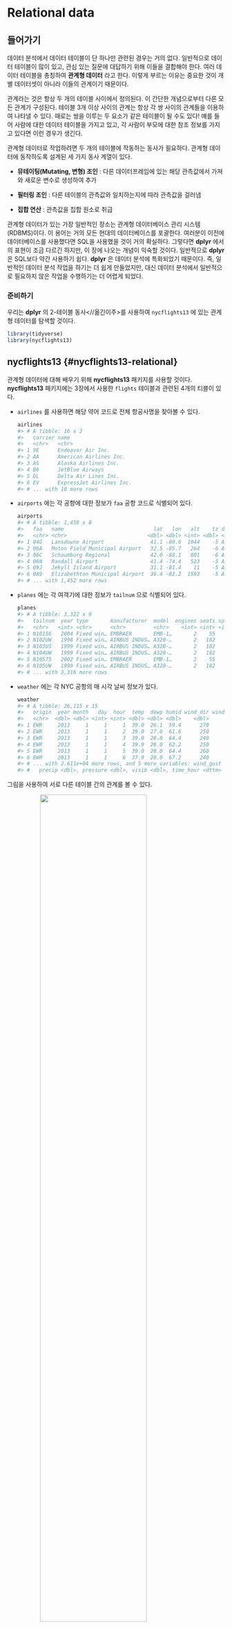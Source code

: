 
# Relational data

## 들어가기

데이터 분석에서 데이터 테이블이 단 하나만 관련된 경우는 거의 없다. 일반적으로 데이터 테이블이 많이 있고, 관심 있는 질문에 대답하기 위해 이들을 결합해야 한다. 여러 데이터 테이블을 총칭하여 **관계형 데이터** 라고 한다. 이렇게 부르는 이유는 중요한 것이 개별 데이터셋이 아니라 이들의 관계이기 때문이다. 

관계라는 것은 항상 두 개의 테이블 사이에서 정의된다. 이 간단한 개념으로부터 다른 모든 관계가 구성된다. 테이블 3개 이상 사이의 관계는 항상 각 쌍 사이의 관계들을 이용하여 나타낼 수 있다. 때로는 쌍을 이루는 두 요소가 같은 테이블이 될 수도 있다! 예를 들어 사람에 대한 데이터 테이블을 가지고 있고, 각 사람이 부모에 대한 참조 정보를 가지고 있다면 이런 경우가 생긴다.

관계형 데이터로 작업하려면 두 개의 테이블에 작동하는 동사가 필요하다. 관계형 데이터에 동작하도록 설계된 세 가지 동사 계열이 있다.

* **뮤테이팅(Mutating, 변형) 조인** : 다른 데이터프레임에 있는 해당 관측값에서 가져와 새로운 변수로 생성하여 추가

* **필터링 조인** : 다른 테이블의 관측값와 일치하는지에 따라 관측값을 걸러냄

* **집합 연산** : 관측값을 집합 원소로 취급
 
관계형 데이터가 있는 가장 일반적인 장소는 관계형 데이터베이스 관리 시스템(RDBMS)이다. 이 용어는 거의 모든 현대의 데이터베이스를 포괄한다. 여러분이 이전에 데이터베이스를 사용했다면 SQL을 사용했을 것이 거의 확실하다. 그렇다면 **dplyr** 에서의 표현이 조금 다르긴 하지만, 이 장에 나오는 개념이 익숙할 것이다. 일반적으로 **dplyr** 은 SQL보다 약간 사용하기 쉽다. **dplyr** 은 데이터 분석에 특화되었기 때문이다. 즉, 일반적인 데이터 분석 작업을 하기는 더 쉽게 만들었지만, 대신 데이터 분석에서 일반적으로 필요하지 않은 작업을 수행하기는 더 어렵게 되었다.

### 준비하기

우리는 **dplyr** 의 2-테이블 동사<//옮긴이주>를 사용하여 `nycflights13` 에 있는 관계형 데이터를 탐색할 것이다.


```r
library(tidyverse)
library(nycflights13)
```

## nycflights13 {#nycflights13-relational}

관계형 데이터에 대해 배우기 위해 **nycflights13**  패키지를 사용할 것이다. **nycflights13**  패키지에는 3장에서 사용한 `flights`  테이블과 관련된 4개의 티블이 있다.

* `airlines` 를 사용하면 해당 약어 코드로 전체 항공사명을 찾아볼 수 있다.

    
    ```r
    airlines
    #> # A tibble: 16 x 2
    #>   carrier name                    
    #>   <chr>   <chr>                   
    #> 1 9E      Endeavor Air Inc.       
    #> 2 AA      American Airlines Inc.  
    #> 3 AS      Alaska Airlines Inc.    
    #> 4 B6      JetBlue Airways         
    #> 5 DL      Delta Air Lines Inc.    
    #> 6 EV      ExpressJet Airlines Inc.
    #> # ... with 10 more rows
    ```

*   `airports` 에는 각 공항에 대한 정보가 `faa`  공항 코드로 식별되어 있다.

    
    ```r
    airports
    #> # A tibble: 1,458 x 8
    #>   faa   name                             lat   lon   alt    tz dst   tzone
    #>   <chr> <chr>                          <dbl> <dbl> <int> <dbl> <chr> <chr>
    #> 1 04G   Lansdowne Airport               41.1 -80.6  1044    -5 A     Amer…
    #> 2 06A   Moton Field Municipal Airport   32.5 -85.7   264    -6 A     Amer…
    #> 3 06C   Schaumburg Regional             42.0 -88.1   801    -6 A     Amer…
    #> 4 06N   Randall Airport                 41.4 -74.4   523    -5 A     Amer…
    #> 5 09J   Jekyll Island Airport           31.1 -81.4    11    -5 A     Amer…
    #> 6 0A9   Elizabethton Municipal Airport  36.4 -82.2  1593    -5 A     Amer…
    #> # ... with 1,452 more rows
    ```

*   `planes` 에는 각 여객기에 대한 정보가 `tailnum` 으로 식별되어 있다.

    
    ```r
    planes
    #> # A tibble: 3,322 x 9
    #>   tailnum  year type       manufacturer  model  engines seats speed engine
    #>   <chr>   <int> <chr>      <chr>         <chr>    <int> <int> <int> <chr> 
    #> 1 N10156   2004 Fixed win… EMBRAER       EMB-1…       2    55    NA Turbo…
    #> 2 N102UW   1998 Fixed win… AIRBUS INDUS… A320-…       2   182    NA Turbo…
    #> 3 N103US   1999 Fixed win… AIRBUS INDUS… A320-…       2   182    NA Turbo…
    #> 4 N104UW   1999 Fixed win… AIRBUS INDUS… A320-…       2   182    NA Turbo…
    #> 5 N10575   2002 Fixed win… EMBRAER       EMB-1…       2    55    NA Turbo…
    #> 6 N105UW   1999 Fixed win… AIRBUS INDUS… A320-…       2   182    NA Turbo…
    #> # ... with 3,316 more rows
    ```

*   `weather` 에는 각 NYC 공항의 매 시각 날씨 정보가 있다.

    
    ```r
    weather
    #> # A tibble: 26,115 x 15
    #>   origin  year month   day  hour  temp  dewp humid wind_dir wind_speed
    #>   <chr>  <dbl> <dbl> <int> <int> <dbl> <dbl> <dbl>    <dbl>      <dbl>
    #> 1 EWR     2013     1     1     1  39.0  26.1  59.4      270      10.4 
    #> 2 EWR     2013     1     1     2  39.0  27.0  61.6      250       8.06
    #> 3 EWR     2013     1     1     3  39.0  28.0  64.4      240      11.5 
    #> 4 EWR     2013     1     1     4  39.9  28.0  62.2      250      12.7 
    #> 5 EWR     2013     1     1     5  39.0  28.0  64.4      260      12.7 
    #> 6 EWR     2013     1     1     6  37.9  28.0  67.2      240      11.5 
    #> # ... with 2.611e+04 more rows, and 5 more variables: wind_gust <dbl>,
    #> #   precip <dbl>, pressure <dbl>, visib <dbl>, time_hour <dttm>
    ```

그림을 사용하여 서로 다른 테이블 간의 관계를 볼 수 있다.

<img src="diagrams/relational-nycflights.png" width="70%" style="display: block; margin: auto;" />

이 다이어그램은 꽤 복잡해 보이지만, 실전에서 보게 될 것과 비교하면 간단한 것이다! 이와 같은 다이어그램을 이해하는 데 핵심은 각 관계가 항상 한 쌍의 테이블과 관련되어 있음을 기억하는 것이다. 여러분은 모든 것을 이해할 필요는 없다. 관심 있는 테이블 사이의 연쇄적인 관계를 이해하면 된다.

nycflights13 에서

* `flights` 는 단 하나의 변수인 `tailnum` 을 통해 `planes` 에 연결된다.

* `flights` 는 `carrier`  변수를 통해 `airlines` 에 연결된다.

* `flights` 는 `origin` (출발지) 및 `dest` (목적지) 변수를 통해 두 가지 방법으로 `airports` 에 연결된다.

* `flgiths` 는 `origin` (위치), `year, month, day, hour` (시간)를 통해 `weather` 에 연결된다.

### 연습문제

1.  각 여객기가 출발지에서 목적지까지 날아가는 경로를 대략 그려보고 싶다고 상상해보라. 어떤 변수가 필요한가? 어떤 테이블을 결합해야 하는가?

1. 우리는 앞에서 `weather` 와 `airports`  사이의 관계를 그리는 것을 잊어버렸다. 어떻게 관계되며, 다이어그램을 이용하여 어떻게 그려야 하는가?

1. ` weather<장제목>는 출발지 (NYC) 공항에 대한 정보만 포함한다. 미국의 모든 공항에 대한 날씨 기록이 포함되어 있다면 `flights` 와 어떤 관계가 추가되는가?

1. 우리는 일 년 중 어떤 날이 ‘특별하다’는 것을 알고 있으며, 이 날에는 평소보다 적은 수의 사람들이 항공여행을 한다는 것을 알고 있다. 이 데이터를 데이터프레임으로 어떻게 표현하겠는가? 이 테이블의 기본키는 무엇이겠는가? 기존 테이블에 어떻게 연결되는가?

## 키

각 테이블 쌍을 연결하는 데 사용되는 변수를 키라고 한다. 키는 관측값을 고유하게 식별하는 변수 (또는 변수 집합)이다. 간단한 경우 단일 변수만으로 관측값을 식별할 수 있다. 예를 들어 각 여객기는 `tailnum` 으로 고유하게 식별된다. 어떤 경우에는 여러 변수가 필요할 수 있다. 예를 들어 `weather` 의 관측값을 식별하려면 `year, month, day, hour, origin` 의 다섯 가지 변수가 필요하다.

두 가지 유형의 키가 있다.

* **기본키** 는 자신의 테이블에서 관측값을 고유하게 식별한다. 예를 들어, `planes$tailnum` 은 `planes`  테이블의 각 여객기를 고유하게 식별하므로 기본키이다.

* **외래키** 는 다른 테이블의 관측값을 고유하게 식별한다. 예를 들어, `flight$tailnum` 은 `flights`  테이블에서 각 항공편을 고유한 여객기와 매칭시키기 때문에 외래키이다.

한 변수가 동시에 기본키이며 외래키일 수 있다. 예를 들어 출발지는 `weather`  기본키의 일부이며, `airport`  테이블의 외래키이기도 하다.

테이블에서 기본키를 확인한 후에는 실제로 기본키가 각 관측값을 고유하게 식별하는지 확인하는 것이 좋다. 이를 수행하는 한 가지 방법은 기본키를 `count()` 하고 `n` 이 1보다 큰 항목을 찾는 것이다.


```r
planes %>% 
  count(tailnum) %>% 
  filter(n > 1)
#> # A tibble: 0 x 2
#> # ... with 2 variables: tailnum <chr>, n <int>

weather %>% 
  count(year, month, day, hour, origin) %>% 
  filter(n > 1)
#> # A tibble: 3 x 6
#>    year month   day  hour origin     n
#>   <dbl> <dbl> <int> <int> <chr>  <int>
#> 1  2013    11     3     1 EWR        2
#> 2  2013    11     3     1 JFK        2
#> 3  2013    11     3     1 LGA        2
```


때로 테이블에 명시적인 기본키가 없는 경우가 있다. 모든 행은 관측값이지만 어떤 변수를 조합해도 각 행을 신뢰성있게 구분하지 못하는 경우이다. 예를 들어, `flight`  테이블의 기본키는 무엇인가? 여러분은 `date` 에 `flight`  혹은 `tailnum` 을 더한 것으로 생각하겠지만 이들 중 어느 것도 고유하지 않다.


```r
flights %>% 
  count(year, month, day, flight) %>% 
  filter(n > 1)
#> # A tibble: 29,768 x 5
#>    year month   day flight     n
#>   <int> <int> <int>  <int> <int>
#> 1  2013     1     1      1     2
#> 2  2013     1     1      3     2
#> 3  2013     1     1      4     2
#> 4  2013     1     1     11     3
#> 5  2013     1     1     15     2
#> 6  2013     1     1     21     2
#> # ... with 2.976e+04 more rows

flights %>% 
  count(year, month, day, tailnum) %>% 
  filter(n > 1)
#> # A tibble: 64,928 x 5
#>    year month   day tailnum     n
#>   <int> <int> <int> <chr>   <int>
#> 1  2013     1     1 N0EGMQ      2
#> 2  2013     1     1 N11189      2
#> 3  2013     1     1 N11536      2
#> 4  2013     1     1 N11544      3
#> 5  2013     1     1 N11551      2
#> 6  2013     1     1 N12540      2
#> # ... with 6.492e+04 more rows
```

이 데이터로 작업을 시작할 때 나는 각 항공편 번호(`flight` )가 하루에 한 번만 사용된다고 순진하게 추측했다. 그런 경우라면 특정 항공편의 문제에 대해 훨씬 쉽게 의사 소통할 수 있었을 것이었다. 불행히도 그것은 사실이 아니다! 테이블에 기본키가 없으면 `mutate()` 와 `row_number()` 를 이용하여 기본키를 추가해 보라. 이렇게 하면 필터링을 수행하고 난 후 원래 데이터와 다시 점검할 때 관측값을 쉽게 일치시킬 수 있다. 이를 **대체키(surrogate key)** 라고 한다.

기본키와 이와 대응되는 다른 테이블의 외래키는 **관계** 를 형성한다. 관계는 대개 일대다 관계(one-to-many)이다. 예를 들어 각 항공편에는 여객기가 하나 있지만, 각 여객기에는 여러 항공편이 있다. 다른 데이터에서는 가끔 일대일 관계를 보게 된다. 이것을 일대다 관계의 특별한 경우라고 생각할 수 있다. 다대일(many-to-one) 관계와 일대다 관계를 사용하여 다대다(many-to-many) 관계를 모델링할 수 있다. 예를 들어 이 데이터에는 항공사(`airline` )와 공항(`airport` ) 간 다대다 관계가 있다. 즉, 각 항공사는 많은 공항으로 운항하고, 각 공항에는 많은 항공사가 있다.
 
### 연습문제

1.  `flights` 에 대체키를 추가하라.

1.  다음 데이터셋의 키를 식별하라.

    1. `Lahman::Batting`  
    1. `babynames::babynames` 
    1. `nasaweather::atmos ` 
    1. `fueleconomy::vehicles ` 
    1. `ggplot2::diamonds ` 

    (이를 위해 패키지를 설치하고 설명서를 읽어야 할 수도 있다.)

1.  `Lahman`  패키지의 `Batting, Master, Salaries`  테이블 간의 연결을 나타내는 다이어그램을 그려라. `Master, Managers, AwardsManagers`  사이의 관계를 보여주는 또 다른 다이어그램을 그려라.

    `Batting, Pitching, Fielding`  테이블 간의 관계를 어떻게 규정하겠는가?
    
## Mutating joins {#mutating-joins}

한 쌍의 테이블을 결합하기 위해 살펴볼 첫 번째 도구는 **뮤테이팅 조인(Mutating Join)** 이다. 뮤테이팅 조인을 사용하면 두 테이블의 변수를 결합할 수 있다. 먼저 관측값을 키로 매칭시킨 다음 한 테이블에서 다른 테이블로 변수들을 복사한다.

`mutate()` 와 마찬가지로 조인 함수는 오른쪽에 변수를 추가하므로 이미 많은 변수가 있는 경우 새 변수가 출력되지 않는다. 이 예제에서는 어떤 일이 일어나는지 더 쉽게 보기 위해 더 좁은 데이터셋을 작성한다.


```r
flights2 <- flights %>% 
  select(year:day, hour, origin, dest, tailnum, carrier)
flights2
#> # A tibble: 336,776 x 8
#>    year month   day  hour origin dest  tailnum carrier
#>   <int> <int> <int> <dbl> <chr>  <chr> <chr>   <chr>  
#> 1  2013     1     1     5 EWR    IAH   N14228  UA     
#> 2  2013     1     1     5 LGA    IAH   N24211  UA     
#> 3  2013     1     1     5 JFK    MIA   N619AA  AA     
#> 4  2013     1     1     5 JFK    BQN   N804JB  B6     
#> 5  2013     1     1     6 LGA    ATL   N668DN  DL     
#> 6  2013     1     1     5 EWR    ORD   N39463  UA     
#> # ... with 3.368e+05 more rows
```

(RStudio에서는 `View()` 를 사용하여 이 문제를 피할 수도 있음을 기억하라.)

`flight2`  데이터에 항공사 전체 이름을 추가하려고 한다고 가정하자. `left_join()` 으로 `airlines` 와 `flights2`  데이터프레임을 결합할 수 있다.



```r
flights2 %>%
  select(-origin, -dest) %>% 
  left_join(airlines, by = "carrier")
#> # A tibble: 336,776 x 7
#>    year month   day  hour tailnum carrier name                  
#>   <int> <int> <int> <dbl> <chr>   <chr>   <chr>                 
#> 1  2013     1     1     5 N14228  UA      United Air Lines Inc. 
#> 2  2013     1     1     5 N24211  UA      United Air Lines Inc. 
#> 3  2013     1     1     5 N619AA  AA      American Airlines Inc.
#> 4  2013     1     1     5 N804JB  B6      JetBlue Airways       
#> 5  2013     1     1     6 N668DN  DL      Delta Air Lines Inc.  
#> 6  2013     1     1     5 N39463  UA      United Air Lines Inc. 
#> # ... with 3.368e+05 more rows
```

`flights2` 은 `airlines` 와 결합하여, 새로운 변수 `name` 이 추가되었다. 이것이 내가 이 유형의 조인을 뮤테이팅 조인이라고 부르는 이유이다. 이 경우 `mutate()` 와 R 의 베이스 서브셋작업을 사용하여 같은 위치에 도달할 수 있다.


```r
flights2 %>%
  select(-origin, -dest) %>% 
  mutate(name = airlines$name[match(carrier, airlines$carrier)])
#> # A tibble: 336,776 x 7
#>    year month   day  hour tailnum carrier name                  
#>   <int> <int> <int> <dbl> <chr>   <chr>   <chr>                 
#> 1  2013     1     1     5 N14228  UA      United Air Lines Inc. 
#> 2  2013     1     1     5 N24211  UA      United Air Lines Inc. 
#> 3  2013     1     1     5 N619AA  AA      American Airlines Inc.
#> 4  2013     1     1     5 N804JB  B6      JetBlue Airways       
#> 5  2013     1     1     6 N668DN  DL      Delta Air Lines Inc.  
#> 6  2013     1     1     5 N39463  UA      United Air Lines Inc. 
#> # ... with 3.368e+05 more rows
```

그러나 이 방법은 여러 변수를 매치시켜야 할 경우 일반화하기 어렵고, 또 전체적인 의도를 파악하기 위해서는 코드를 자세히 읽어야 한다는 단점이 있다.

다음 절에서는 뮤테이팅 조인의 작동 방식에 대해 자세히 설명한다. 우선 조인을 시각적으로 표현하는 것을 배우는 것으로 시작한다. 그런 다음 이를 사용하여 4개의 뮤테이팅 조인 함수, 즉 하나의 내부 조인(inner join)과 3개의 외부 조인(outer join)을 설명한다. 실제 데이터로 작업할 때 키가 항상 관측값을 고유하게 식별하지는 않기 때문에 다음으로는 고유한 매치가 없을 때 발생하는 상황에 대해 이야기하겠다. 마지막으로 조인이 정해졌을 때 어떤 변수가 이 조인의 키인지 **dplyr** 에 알려주는 방법을 배운다.

### 조인 이해하기

조인이 어떻게 작동하는지 배우기 위해 시각적 표현을 사용한다.

<img src="diagrams/join-setup.png" width="118" style="display: block; margin: auto;" />

```r
x <- tribble(
  ~key, ~val_x,
     1, "x1",
     2, "x2",
     3, "x3"
)
y <- tribble(
  ~key, ~val_y,
     1, "y1",
     2, "y2",
     4, "y3"
)
```

색상이 있는 열은 ’키’ 변수를 나타내며, 테이블 사이의 행을 일치시키는 데 사용된다. 회색 열은 함께 따라가는 ’값’ 열을 나타낸다. 이 예제에서는 단일 키 변수와 단일 값 변수가 있지만, 다중 키와 다중 값으로 자연스럽게 일반화된다.

조인은 `x` 의 각 행을 `y` 의 0, 1 개 또는 여러 행에 연결하는 방법이다. 다음 다이어그램은 각각의 매칭 후보를 한 쌍의 선의 교차점으로 보여준다.

<img src="diagrams/join-setup2.png" width="166" style="display: block; margin: auto;" />

(주의 깊게 살펴보면 `x` 의 키 열과 값 열의 순서가 바뀌었음을 알 수 있다. 이는 조인이 키를 기반으로 매칭하며 값은 단지 따라간다는 것을 강조하기 위한 것이다.)

실제 조인에서는 매치 항목이 점으로 표시된다. 도트 수 = 매치 수 = 출력의 행 수이다.

<img src="diagrams/join-inner.png" width="338" style="display: block; margin: auto;" />

### 내부 조인 {#inner-join}

가장 간단한 조인 유형은 **내부 조인** 이다. 내부 조인은 키가 같을 때마다 두 관측값을 매칭한다.

<img src="diagrams/join-inner.png" width="338" style="display: block; margin: auto;" />

(정확하게 말하면 같음연산자(equality operator)를 사용하여 키가 매치되기 때문에 내부 **동등 조인(equijoin)** 이다. 대부분의 조인은 동등 조인이므로 우리는 일반적으로 이러한 상세한 내용을 생략한다.)

내부 조인(inner join)의 출력은 키, `x` 값 및 `y` 값을 포함하는 새로운 데이터프레임이다. `by` 를 사용하여 어떤 변수가 키인지를 지정한다.


```r
x %>% 
  inner_join(y, by = "key")
#> # A tibble: 2 x 3
#>     key val_x val_y
#>   <dbl> <chr> <chr>
#> 1     1 x1    y1   
#> 2     2 x2    y2
```

내부 조인의 가장 중요한 특성은 매칭되지 않는 행은 결과에 포함되지 않는다는 점이다. 즉, 내부 조인은 관측값을 잃어버리기 쉽기 때문에 일반적으로 분석에 사용하기에 적합하지 않다.

### 외부 조인 {#outer-join}

내부 조인에서는 두 테이블 모두에 나타나는 관측값이 보존된다. 외부 조인(outer join)에서는 적어도 하나의 테이블에 있는 관측값은 보존된다. 외부 조인에는 세 가지 유형이 있다.

* **왼쪽 조인(left join)** 은 `x` 의 모든 관측값을 보존한다.
* **오른쪽 조인(right join)** 은 `y` 의 모든 관측값을 보존한다.
* **전체 조인(full join)** 은 `x` 와 `y` 의 모든 관측값을 보존한다.

이러한 조인은 각 테이블에 ’가상’ 관측값을 추가하여 작동한다. 이 관측값에는 항상 매칭되는 키 (다른 키가 매칭되지 않는 경우)와 `NA` 로 채워진 값이 있다.

그래픽으로 보면 다음과 같다.


<img src="diagrams/join-outer.png" width="355" style="display: block; margin: auto;" />

가장 일반적으로 사용되는 조인은 왼쪽 조인이다. 매칭되지 않는 경우에도 원본 관측값을 보존하므로 다른 테이블에서 추가 데이터를 조회할 때마다 이 작업을 사용한다. 왼쪽 조인이, 작업 시 기본 조인이 되어야 한다. 다른 조인을 선호해야 하는 명백한 이유가 없다면 왼쪽 조인을 사용하라.

서로 다른 유형의 조인을 묘사하는 또 다른 방법은 벤 다이어그램을 사용하는 것이다.

<img src="diagrams/join-venn.png" width="551" style="display: block; margin: auto;" />

그러나 이 표현법은 완벽하지 않다. 조인 유형들이 각각 어떤 테이블의 관측값을 보존하는지 알려주긴 하지만, 커다란 제약사항이 있다. 벤 다이어그램은 키가 고유하게 관측값을 식별하지 못할 때 어떤 일이 발생하는지를 표현할 수 없다.

### 중복키 {#join-matches}

지금까지 모든 테이블은 키가 고유하다고 가정했다. 하지만 항상 그런 것은 아니다. 이 절에서는 키가 고유하지 않은 경우 어떻게 되는지 설명한다. 두 가지 경우가 있다.

1.  하나의 테이블에 중복키가 있다. 중복키는 추가적인 정보를 넣을 때 유용한데 일반적으로 일대다 관계가 있기 때문이다.

    <img src="diagrams/join-one-to-many.png" width="279" style="display: block; margin: auto;" />

    출력에서 약간 다른 위치에 키 열을 놓은 것을 확인하라. 이것은 키가 `y` 의 기본키이고 `x` 의 외래키임을 보여준다.
    
    
    ```r
    x <- tribble(
      ~key, ~val_x,
         1, "x1",
         2, "x2",
         2, "x3",
         1, "x4"
    )
    y <- tribble(
      ~key, ~val_y,
         1, "y1",
         2, "y2"
    )
    left_join(x, y, by = "key")
    #> # A tibble: 4 x 3
    #>     key val_x val_y
    #>   <dbl> <chr> <chr>
    #> 1     1 x1    y1   
    #> 2     2 x2    y2   
    #> 3     2 x3    y2   
    #> 4     1 x4    y1
    ```

1.  두 테이블 모두 중복 키가 있다. 키가 어느 테이블에서도 고유하게 관측값을 식별하지 않기 때문에 이것은 일반적으로 에러이다. 중복 키를 결합하면 가능한 모든 조합인 데카르트곱(Cartesian product)을 얻을 수 있다.

    <img src="diagrams/join-many-to-many.png" width="342" style="display: block; margin: auto;" />

    
    ```r
    x <- tribble(
      ~key, ~val_x,
         1, "x1",
         2, "x2",
         2, "x3",
         3, "x4"
    )
    y <- tribble(
      ~key, ~val_y,
         1, "y1",
         2, "y2",
         2, "y3",
         3, "y4"
    )
    left_join(x, y, by = "key")
    #> # A tibble: 6 x 3
    #>     key val_x val_y
    #>   <dbl> <chr> <chr>
    #> 1     1 x1    y1   
    #> 2     2 x2    y2   
    #> 3     2 x2    y3   
    #> 4     2 x3    y2   
    #> 5     2 x3    y3   
    #> 6     3 x4    y4
    ```

### 키열 정의하기 {#join-by}

지금까지 테이블 쌍은 항상 하나의 변수에 의해 조인되었으며 그 변수는 두 테이블에서 같은 이름을 가졌었다. 그 제약은 `by = "key"` 로 코드화되었다. `by` 에 다른 값을 사용하여 다른 방법으로 테이블을 연결할 수 있다.

  * 기본값 `by = NULL` 을 사용하면 두 테이블에 있는 모든 변수를 사용하며 이는 자연 조인(natural join)이라 부른다. 예를 들어 `flights`  및 `weather`  테이블은 공통 변수인 `year, month, day, hour, origin` 으로 매치된다.

    
    ```r
    flights2 %>% 
      left_join(weather)
    #> Joining, by = c("year", "month", "day", "hour", "origin")
    #> # A tibble: 336,776 x 18
    #>    year month   day  hour origin dest  tailnum carrier  temp  dewp humid
    #>   <dbl> <dbl> <int> <dbl> <chr>  <chr> <chr>   <chr>   <dbl> <dbl> <dbl>
    #> 1  2013     1     1     5 EWR    IAH   N14228  UA       39.0  28.0  64.4
    #> 2  2013     1     1     5 LGA    IAH   N24211  UA       39.9  25.0  54.8
    #> 3  2013     1     1     5 JFK    MIA   N619AA  AA       39.0  27.0  61.6
    #> 4  2013     1     1     5 JFK    BQN   N804JB  B6       39.0  27.0  61.6
    #> 5  2013     1     1     6 LGA    ATL   N668DN  DL       39.9  25.0  54.8
    #> 6  2013     1     1     5 EWR    ORD   N39463  UA       39.0  28.0  64.4
    #> # ... with 3.368e+05 more rows, and 7 more variables: wind_dir <dbl>,
    #> #   wind_speed <dbl>, wind_gust <dbl>, precip <dbl>, pressure <dbl>,
    #> #   visib <dbl>, time_hour <dttm>
    ```

  * 문자형 벡터 `by = "x"` . 이것은 자연 결합과 같지만 일부 공통 변수만 사용한다. 예를 들어 `flights` 와 `planes` 에는 `year` 변수가 있지만 서로 다른 의미이므로 `tailnum` 으로만 조인하고 싶다.
  
    
    ```r
    flights2 %>% 
      left_join(planes, by = "tailnum")
    #> # A tibble: 336,776 x 16
    #>   year.x month   day  hour origin dest  tailnum carrier year.y type       
    #>    <int> <int> <int> <dbl> <chr>  <chr> <chr>   <chr>    <int> <chr>      
    #> 1   2013     1     1     5 EWR    IAH   N14228  UA        1999 Fixed wing…
    #> 2   2013     1     1     5 LGA    IAH   N24211  UA        1998 Fixed wing…
    #> 3   2013     1     1     5 JFK    MIA   N619AA  AA        1990 Fixed wing…
    #> 4   2013     1     1     5 JFK    BQN   N804JB  B6        2012 Fixed wing…
    #> 5   2013     1     1     6 LGA    ATL   N668DN  DL        1991 Fixed wing…
    #> 6   2013     1     1     5 EWR    ORD   N39463  UA        2012 Fixed wing…
    #> # ... with 3.368e+05 more rows, and 6 more variables: manufacturer <chr>,
    #> #   model <chr>, engines <int>, seats <int>, speed <int>, engine <chr>
    ```

    `year` 변수 (두 입력 데이터프레임 모두에 나타나지만 같지 않도록 제한시킴)는 접미사가 붙어서 출력에서 헷갈리지 않게 된 것을 확인하라.

  * 이름있는 문자 벡터, `by = c("a" = "b")` . 테이블 `x` 의 변수 `a` 와 테이블 `y` 의 변수 `b` 를 매칭시킨다. `x` 의 변수가 출력에 사용된다.

    예를 들어 지도를 그리려면 `flights`  데이터를 각 공항의 위치(`lat` 과 `lon` , 위도와 경도)가 포함된 `airports`  데이터와 결합해야 한다. 각 항공편에는 출발 공항과 도착 공항이 있으므로 어떤 것에 조인할지 지정해야 한다.

    
    ```r
    flights2 %>% 
      left_join(airports, c("dest" = "faa"))
    #> # A tibble: 336,776 x 15
    #>    year month   day  hour origin dest  tailnum carrier name      lat   lon
    #>   <int> <int> <int> <dbl> <chr>  <chr> <chr>   <chr>   <chr>   <dbl> <dbl>
    #> 1  2013     1     1     5 EWR    IAH   N14228  UA      George…  30.0 -95.3
    #> 2  2013     1     1     5 LGA    IAH   N24211  UA      George…  30.0 -95.3
    #> 3  2013     1     1     5 JFK    MIA   N619AA  AA      Miami …  25.8 -80.3
    #> 4  2013     1     1     5 JFK    BQN   N804JB  B6      <NA>     NA    NA  
    #> 5  2013     1     1     6 LGA    ATL   N668DN  DL      Hartsf…  33.6 -84.4
    #> 6  2013     1     1     5 EWR    ORD   N39463  UA      Chicag…  42.0 -87.9
    #> # ... with 3.368e+05 more rows, and 4 more variables: alt <int>, tz <dbl>,
    #> #   dst <chr>, tzone <chr>
    
    flights2 %>% 
      left_join(airports, c("origin" = "faa"))
    #> # A tibble: 336,776 x 15
    #>    year month   day  hour origin dest  tailnum carrier name      lat   lon
    #>   <int> <int> <int> <dbl> <chr>  <chr> <chr>   <chr>   <chr>   <dbl> <dbl>
    #> 1  2013     1     1     5 EWR    IAH   N14228  UA      Newark…  40.7 -74.2
    #> 2  2013     1     1     5 LGA    IAH   N24211  UA      La Gua…  40.8 -73.9
    #> 3  2013     1     1     5 JFK    MIA   N619AA  AA      John F…  40.6 -73.8
    #> 4  2013     1     1     5 JFK    BQN   N804JB  B6      John F…  40.6 -73.8
    #> 5  2013     1     1     6 LGA    ATL   N668DN  DL      La Gua…  40.8 -73.9
    #> 6  2013     1     1     5 EWR    ORD   N39463  UA      Newark…  40.7 -74.2
    #> # ... with 3.368e+05 more rows, and 4 more variables: alt <int>, tz <dbl>,
    #> #   dst <chr>, tzone <chr>
    ```

### 연습문제

1.  목적지별 평균 연착시간을 계산한 다음, `airports`  데이터프레임에 조인하여 연착의 공간 분포를 표시하라. 다음을 이용하여 미국 지도를 쉽게 그릴 수 있다.

    
    ```r
    airports %>%
      semi_join(flights, c("faa" = "dest")) %>%
      ggplot(aes(lon, lat)) +
        borders("state") +
        geom_point() +
        coord_quickmap()
    ```

     (`semi_join()` 이 무엇인지 몰라도 걱정하지 마라. 다음에 배울 것이다.)
    점의 크기 또는 색깔로 각 공항의 평균 연착 시간을 표시할 수 있다.

1. `flights` 에 출발지와 목적지의 위치 (즉, `lat` 과 `lon` )를 추가하라.

1. 여객기의 나이와 연착 시간 사이에 관계가 있는가?

1. 어떤 기상 조건이 연착 가능성을 더 높이는가? 

1. 2013년 6 월 13 일에 무슨 일이 일어났는가? 연착의 공간 패턴을 표시한 다음 구글을 사용하여 날씨와 상호참조하라.



### 기타 구현

`base::merge()` 는 네 가지 유형의 뮤테이팅 조인을 모두 수행할 수 있다.

dplyr              | merge
-------------------|-------------------------------------------
`inner_join(x, y)` | `merge(x, y)`
`left_join(x, y)`  | `merge(x, y, all.x = TRUE)`
`right_join(x, y)` | `merge(x, y, all.y = TRUE)`,
`full_join(x, y)`  | `merge(x, y, all.x = TRUE, all.y = TRUE)`

특정 **dplyr**  동사의 장점은 코드의 의도를 좀 더 명확하게 전달한다는 것이다. 즉, 조인 간의 차이는 실제로 중요하지만 `merge()`  인수에 숨어 있다. **dplyr** 의 조인은 상당히 빠르며 행 순서를 어지럽히지 않는다.

**dplyr** 의 규칙은 SQL에 기반을 두므로 서로 옮겨쓰는 것은 복잡하지 않다.

dplyr                        | SQL
-----------------------------|-------------------------------------------
`inner_join(x, y, by = "z")` | `SELECT * FROM x INNER JOIN y USING (z)`
`left_join(x, y, by = "z")`  | `SELECT * FROM x LEFT OUTER JOIN y USING (z)`
`right_join(x, y, by = "z")` | `SELECT * FROM x RIGHT OUTER JOIN y USING (z)`
`full_join(x, y, by = "z")`  | `SELECT * FROM x FULL OUTER JOIN y USING (z)`

’INNER’및 ’OUTER’는 선택적이며 종종 생략된다.

`inner_join(x, y, by = c("a" = "b"))` 과 같이 테이블 간에 다른 변수를 결합하는 것은, SQL에서 약간 다른 문법을 사용한다. `SELECT * FROM x INNER JOIN y ON x.a = y.b` . 이 구문에서 알 수 있듯이, SQL은 **dplyr** 보다 폭넓은 조인 유형을 지원하는데 등식이 아닌 다른 제약 조건을 사용하여 테이블을 연결할 수도 있다. (비동등 조인(non-equisjoins)라고도 함)

## 필터링 조인 {#filtering-joins}

필터링 조인(Filtering join)은 뮤테이팅 조인과 같은 방식으로 관측값을 매칭하지만 변수가 아닌 관측값에 영향을 준다. 두 가지 유형이 있다.

* `semi_join(x, y)` 는 `y` 와 매치되는 `x` 의 모든 관측값을 **보존한다** .
* `anti_join(x, y)` 는 `y` 와 매치되는 `x` 의 모든 관측값을 **삭제한다** .

세미 조인(Semi-joins)은 필터링된 요약 테이블을 다시 원래 행과 매치시키는 데 유용하다. 예를 들어 가장 인기 있는 상위 10개 도착지를 구했다고 가정해보자.


```r
top_dest <- flights %>%
  count(dest, sort = TRUE) %>%
  head(10)
top_dest
#> # A tibble: 10 x 2
#>   dest      n
#>   <chr> <int>
#> 1 ORD   17283
#> 2 ATL   17215
#> 3 LAX   16174
#> 4 BOS   15508
#> 5 MCO   14082
#> 6 CLT   14064
#> # ... with 4 more rows
```

이제 그 목적지 중 한 곳으로 운행한 항공편을 찾고 싶다면 직접 필터를 만들 수 있다.


```r
flights %>% 
  filter(dest %in% top_dest$dest)
#> # A tibble: 141,145 x 19
#>    year month   day dep_time sched_dep_time dep_delay arr_time
#>   <int> <int> <int>    <int>          <int>     <dbl>    <int>
#> 1  2013     1     1      542            540         2      923
#> 2  2013     1     1      554            600        -6      812
#> 3  2013     1     1      554            558        -4      740
#> 4  2013     1     1      555            600        -5      913
#> 5  2013     1     1      557            600        -3      838
#> 6  2013     1     1      558            600        -2      753
#> # ... with 1.411e+05 more rows, and 12 more variables:
#> #   sched_arr_time <int>, arr_delay <dbl>, carrier <chr>, flight <int>,
#> #   tailnum <chr>, origin <chr>, dest <chr>, air_time <dbl>,
#> #   distance <dbl>, hour <dbl>, minute <dbl>, time_hour <dttm>
```

그러나 이러한 접근 방식을 여러 변수로 확장하는 것은 어렵다. 예를 들어 평균 연착시간이 가장 길었던 날 10일을 골라냈다고 상상해보라. `year, month, day` 를 사용하여 다시 항공편과 일치시키는 필터 구문을 어떻게 작성할 수 있는가?

한편 뮤테이팅 조인과 같이 두 테이블을 연결하는 세미 조인을 사용할 수 있지만 새 열을 추가하는 대신 `y` 에서 일치하는 `x` 의 행만 보존한다.



```r
flights %>% 
  semi_join(top_dest)
#> Joining, by = "dest"
#> # A tibble: 141,145 x 19
#>    year month   day dep_time sched_dep_time dep_delay arr_time
#>   <int> <int> <int>    <int>          <int>     <dbl>    <int>
#> 1  2013     1     1      542            540         2      923
#> 2  2013     1     1      554            600        -6      812
#> 3  2013     1     1      554            558        -4      740
#> 4  2013     1     1      555            600        -5      913
#> 5  2013     1     1      557            600        -3      838
#> 6  2013     1     1      558            600        -2      753
#> # ... with 1.411e+05 more rows, and 12 more variables:
#> #   sched_arr_time <int>, arr_delay <dbl>, carrier <chr>, flight <int>,
#> #   tailnum <chr>, origin <chr>, dest <chr>, air_time <dbl>,
#> #   distance <dbl>, hour <dbl>, minute <dbl>, time_hour <dttm>
```

세미 조인은 그래픽으로 다음과 같이 표현된다.

<img src="diagrams/join-semi.png" width="307" style="display: block; margin: auto;" />

매칭되었는지 여부만이 중요하다. 즉, 어떤 관측값이 매칭되는지는 중요하지 않다. 이는 필터링 조인은 뮤테이팅 조인처럼 행을 복제하지는 않는다는 것을 의미한다.

<img src="diagrams/join-semi-many.png" width="312" style="display: block; margin: auto;" />

세미 조인의 반대는 안티 조인이다. 안티 조인은 매칭되지 않는 행을 보존한다.

<img src="diagrams/join-anti.png" width="307" style="display: block; margin: auto;" />

안티 조인(Anti-join)은 조인 불일치를 진단하는 데 유용하다. 예를 들어 `flights`과 `planes` 를 연결하는 경우, `planes` 에 매치되지 않는 `flights` 이 많다는 것을 알고 싶을 수 있다.


```r
flights %>%
  anti_join(planes, by = "tailnum") %>%
  count(tailnum, sort = TRUE)
#> # A tibble: 722 x 2
#>   tailnum     n
#>   <chr>   <int>
#> 1 <NA>     2512
#> 2 N725MQ    575
#> 3 N722MQ    513
#> 4 N723MQ    507
#> 5 N713MQ    483
#> 6 N735MQ    396
#> # ... with 716 more rows
```

### 연습문제

1.  항공편에 `tailnum` 이 없는 것은 무엇을 의미하는가? `planes` 에 매치되는 관측값이 없는 `tailnum`  관측값의 공통점은 무엇인가? 
    (힌트: 한 변수가 문제의 약 90%를 설명한다.)

1. `flights` 를 필터링하여 최소 100 편의 운행을 한 여객기의 항공편만 표시하라.

1. `fueleconomy::vehicles` 와 `fueleconomy::common` 을 결합하여 가장 많은 차량 모델의 레코드만 찾아라.

1. 최악의 연착 시간을 가진 (1년 중) 48시간을 찾아라. 날씨 데이터와 교차 참조하라. 어떤 패턴을 볼 수 있는가?

1. `anti_join(flights, airports, by = c("dest" = "faa"))` 을 보고 무엇을 알 수 있는가? `anti_join(airports, flights, by = c("faa" = "dest"))` 은 어떤가? 

1. 각 항공기는 단일 항공사에 의해 운항되므로 항공기와 항공사 간에 암묵적인 관계가 있을 것으로 예상할 수 있다. 이전 절에서 배운 도구를 사용하여 이 가설을 확인하거나 기각하라.

## 조인 문제

이 장에서 작업하고 있는 데이터는 문제가 거의 발생하지 않도록 미리 정제되었다. 여러분의 데이터는 그리 깨끗하지 않을 것이므로 조인을 원활하게 하기 위해서 주어진 데이터에 수행해야 하는 몇 가지 작업이 있다.

1.  우선 각 테이블에서 기본키를 구성하는 변수들을 식별하라. 경험적이 아니라 데이터 이해를 바탕으로, 고유한 식별자가 되는 변수의 조합을 찾아야 한다. 변수가 의미하는 바를 고려하지 않고 찾는다면 우연히도 현재의 데이터에서는 고유한 조합이지만 일반적으로는 그렇지 않을 수 있다.

    예를 들어 고도(altitude)와 경도는 각 공항을 고유하게 식별하지만 좋은 식별자는 아니다!


    
    ```r
    airports %>% count(alt, lon) %>% filter(n > 1)
    #> # A tibble: 0 x 3
    #> # ... with 3 variables: alt <int>, lon <dbl>, n <int>
    ```

1.  기본 키의 변수들에 결측값이 없는지 확인하라. 값이 결측된 경우에는 관측값을 식별할 수 없다!

1.  외래 키가 다른 테이블의 기본 키와 매칭되는지 확인하라. 가장 좋은 방법은 `anti_join()` 을 사용하는 것이다. 데이터 입력 에러로 인해 키가 매칭되지 않는 경우는 흔하다. 이를 고치는 것은 큰 작업일 때가 많다.

    키가 결측된 경우 매칭되지 않는 행을 삭제할 것인지를 신중하게 고려하면서 내부 조인과 외부 조인을 신중히 고려해야 한다.

조인이 원활하게 진행되었는지 확인하기 위해 조인 전후의 행 수만 살피는 것은 충분하지 않다. 두 테이블 모두에 중복 키가 있는 내부 조인의 경우, 불행히도, 삭제된 행 수가 복제된 행 수와 정확히 같을 수 있다!

## 집합 연산 {#set-operations}

2테이블 동사의 마지막 유형은 집합 연산이다. 일반적으로 이 필터는 가장 드물게 사용하지만, 복잡한 필터를 단순한 필터들로 분해하려는 경우에 가끔 유용하다. 이 모든 연산은 행 전체에 동작하는데 모든 변수의 값을 비교한다. 이 집합 연산은 `x` 와 `y`  입력이 같은 변수를 가지는 것을 간주하며 관측값을 집합으로 취급한다.

* `intersect(x, y)` 
    `x, y`  모두에 있는 관측값만 반환
* `union(x, y)`   
    `x` 와 `y` 의 고유한 관측값을 반환
* `setdiff(x, y)` 
    `x` 에 있지만, `y` 에 없는 관측값을 반환
 
아래의 간단한 데이터에 대해서,



```r
df1 <- tribble(
  ~x, ~y,
   1,  1,
   2,  1
)
df2 <- tribble(
  ~x, ~y,
   1,  1,
   1,  2
)
```

네 가지 연산은 다음과 같다.


```r
intersect(df1, df2)
#> # A tibble: 1 x 2
#>       x     y
#>   <dbl> <dbl>
#> 1     1     1

# 열이 4개가 아니라 3개임을 주목
union(df1, df2)
#> # A tibble: 3 x 2
#>       x     y
#>   <dbl> <dbl>
#> 1     1     2
#> 2     2     1
#> 3     1     1

setdiff(df1, df2)
#> # A tibble: 1 x 2
#>       x     y
#>   <dbl> <dbl>
#> 1     2     1

setdiff(df2, df1)
#> # A tibble: 1 x 2
#>       x     y
#>   <dbl> <dbl>
#> 1     1     2
```
